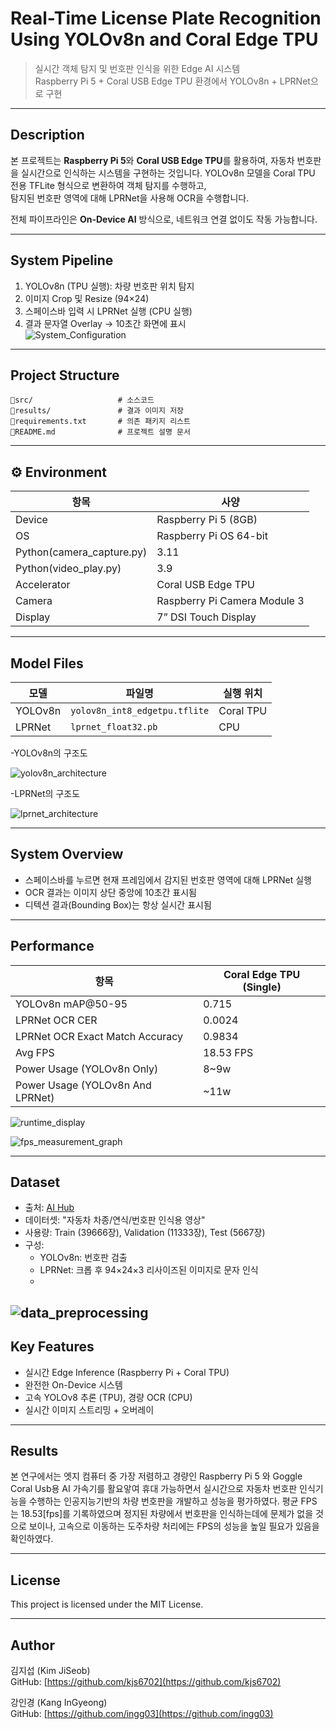 # Real-Time License Plate Recognition Using YOLOv8n and Coral Edge TPU

> 실시간 객체 탐지 및 번호판 인식을 위한 Edge AI 시스템  
> Raspberry Pi 5 + Coral USB Edge TPU 환경에서 YOLOv8n + LPRNet으로 구현  

---

## Description

본 프로젝트는 **Raspberry Pi 5**와 **Coral USB Edge TPU**를 활용하여, 자동차 번호판을 실시간으로 인식하는 시스템을 구현하는 것입니다.
YOLOv8n 모델을 Coral TPU 전용 TFLite 형식으로 변환하여 객체 탐지를 수행하고,  
탐지된 번호판 영역에 대해 LPRNet을 사용해 OCR을 수행합니다.  

전체 파이프라인은 **On-Device AI** 방식으로, 네트워크 연결 없이도 작동 가능합니다.

---

## System Pipeline

1. YOLOv8n (TPU 실행): 차량 번호판 위치 탐지  
2. 이미지 Crop 및 Resize (94×24)  
3. 스페이스바 입력 시 LPRNet 실행 (CPU 실행)  
4. 결과 문자열 Overlay → 10초간 화면에 표시  
![System_Configuration](./results/System_Configuration.png)
---

## Project Structure

```
📁src/                   # 소스코드
📁results/               # 결과 이미지 저장
📁requirements.txt       # 의존 패키지 리스트
📁README.md              # 프로젝트 설명 문서
```

---

## ⚙️ Environment

| 항목          | 사양 |
|---------------|------|
| Device        | Raspberry Pi 5 (8GB) |
| OS            | Raspberry Pi OS 64-bit |
| Python(camera_capture.py)        | 3.11 |
| Python(video_play.py)        | 3.9 |
| Accelerator   | Coral USB Edge TPU |
| Camera        | Raspberry Pi Camera Module 3 |
| Display       | 7” DSI Touch Display|

---

## Model Files

| 모델      | 파일명                        | 실행 위치 |
|-----------|-------------------------------|-----------|
| YOLOv8n   | `yolov8n_int8_edgetpu.tflite` | Coral TPU |
| LPRNet    | `lprnet_float32.pb`       | CPU       |

-YOLOv8n의 구조도

![yolov8n_architecture](./results/yolov8n_architecture.png)

-LPRNet의 구조도

![lprnet_architecture](./results/lprnet_architecture.png)

---

## System Overview

- 스페이스바를 누르면 현재 프레임에서 감지된 번호판 영역에 대해 LPRNet 실행
- OCR 결과는 이미지 상단 중앙에 10초간 표시됨
- 디텍션 결과(Bounding Box)는 항상 실시간 표시됨

---

## Performance

| 항목                | Coral Edge TPU (Single) |
|---------------------|--------------------------|
| YOLOv8n mAP@50-95   | 0.715                    |
| LPRNet OCR CER |  0.0024  |
| LPRNet OCR Exact Match Accuracy |  0.9834  |
| Avg FPS       | 18.53 FPS                 |
| Power Usage (YOLOv8n Only) | 8~9w |
| Power Usage (YOLOv8n And LPRNet) | ~11w|

![runtime_display](./results/runtime_display.png)

![fps_measurement_graph](./results/fps_measurement_graph.png)

---

## Dataset

- 출처: [AI Hub](https://aihub.or.kr)  
- 데이터셋: "자동차 차종/연식/번호판 인식용 영상"  
- 사용량: Train (39666장), Validation (11333장), Test (5667장)  
- 구성:  
  - YOLOv8n: 번호판 검출  
  - LPRNet: 크롭 후 94×24×3 리사이즈된 이미지로 문자 인식
  - 
![data_preprocessing](./results/data_preprocessing.png)
---

## Key Features

- 실시간 Edge Inference (Raspberry Pi + Coral TPU)
- 완전한 On-Device 시스템
- 고속 YOLOv8 추론 (TPU), 경량 OCR (CPU)
- 실시간 이미지 스트리밍 + 오버레이

---
## Results

본 연구에서는 엣지 컴퓨터 중 가장 저렴하고 경량인 Raspberry Pi 5 와 Goggle Coral Usb용 AI 가속기를 활요앟여 휴대 가능하면서 실시간으로 자동차 번호판 인식기능을 수행하는 인공지능기반의 차량 번호판을 개발하고 성능을 평가하였다.
평균 FPS 는 18.53[fps]를 기록하였으며 정지된 차량에서 번호판을 인식하는데에 문제가 없을 것으로 보이나, 고속으로 이동하는 도주차량 처리에는 FPS의 성능을 높일 필요가 있음을 확인하였다.

---

## License

This project is licensed under the MIT License.

---

## Author

김지섭 (Kim JiSeob)  
GitHub: [https://github.com/kjs6702](https://github.com/kjs6702)

강인경 (Kang InGyeong)  
GitHub: [https://github.com/ingg03](https://github.com/ingg03)
